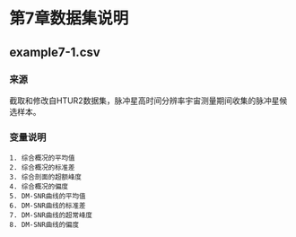 # 第7章数据集说明

## example7-1.csv

### 来源

截取和修改自HTUR2数据集，脉冲星高时间分辨率宇宙测量期间收集的脉冲星候选样本。

### 变量说明

	1. 综合概况的平均值
	2. 综合概况的标准差
	3. 综合剖面的超额峰度
	4. 综合概况的偏度
	5. DM-SNR曲线的平均值
	6. DM-SNR曲线的标准差
	7. DM-SNR曲线的超常峰度
	8. DM-SNR曲线的偏度